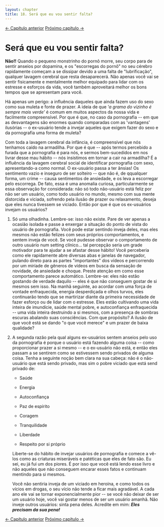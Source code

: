 ```yaml
---
layout: chapter
title: 18. Será que eu vou sentir falta? 
---
```

<div class="pagination-selector">
<a href="17-um-habito-social.html" class="chapter-btn">&larr; Capítulo anterior</a>
<a href="19-sera-que-eu-posso-compartimentar.html" class="chapter-btn">Próximo capítulo &#8594;</a>
</div>

# Será que eu vou sentir falta?

**Não!!** Quando o pequeno monstrinho do pornô morre, seu corpo para de sentir anseios por dopamina, e os "escorregas do pornô" no seu cérebro rapidamente começam a se dissipar devido a uma falta de "lubrificação", qualquer lavagem cerebral que resta desaparecerá. Não apenas você vai se sentir fisicamente e mentalmente melhor equipado para lidar com os estresse e esforços da vida, você também aproveitará melhor os bons tempos que se apresentam para você.

Há apenas um perigo: a influência daqueles que ainda fazem uso do sexo como sua muleta e fonte de prazer. A ideia de que *'a grama do vizinho é sempre mais verde'* é comum em muitos aspectos da nossa vida e facilmente compreensível. Por que é que, no caso da pornografia -- em que as desvantagens são enormes quando comparadas com as 'vantagens' ilusórias -- o ex-usuário tende a invejar aqueles que exigem fazer do sexo e da pornografia uma forma de muleta?

Com toda a lavagem cerebral da infância, é compreensível que nós tenhamos caído na armadilha. Por que é que -- após termos percebido a furada que a pornografia é para nós, e sermos bem-sucedidos em nos livrar desse mau hábito -- nós insistimos em tornar a cair na armadilha? É a influência da lavagem cerebral social de identificar pornografia com sexo, apresentando-a como normal. O ex-usuário passa a ter ânsias! Os sentimento vazio e inseguro de ser solteiro -- que não é, de qqualquer forma, um crime -- causa sentimentos de ansiedade, e os leva a escorregar pelo escorrega. De fato, essa é uma anomalia curiosa, particularmente se essa observação for considerada: não só todo não-usuário está feliz por não ser um usuário, como todo usuário no mundo, mesmo com sua mente distorcida e viciada, sofrendo pela ilusão de prazer ou relaxamento, deseja que eles nunca tivessem se viciado. Então por que é que os ex-usuários invejam os usuários?

1. Só uma olhadinha. Lembre-se: isso não existe. Pare de ver apenas a ocasião isolada e passe a enxergar a situação do ponto de vista do usuário de pornografia. Você pode estar sentindo inveja deles, mas eles mesmos não estão felizes com seus próprios comportamentos, e sentem inveja de você. Se você pudesse observar o comportamento de outro usuário num setting clínico... tal percepção seria um grade motivador para te ajudar a se afastar desse hábito! Você perceberia como ele rapidamente abre diversas abas e janelas de navegador, pulando direto para as partes "importantes" dos vídeos e percorrendo por um miríade de gêneros de vídeos em busca da sensação de novidade, de ansiedade e choque. Preste atenção em como esse comportamento parece automático. Lembre-se: eles não estão gostando de verdade daquilo -- eles é que não conseguem gostar de si mesmos sem isso. Na manhã seguinte, ao acordar com uma força de vontade enfraquecida, energia desperdiçada e olhos turvos, eles continuarão tendo que se martirizar diante da primeira necessidade de fazer esforço ou de lidar com o estresse. Eles estão cultivando uma vida inteira de imundície, saúde mental pobre, e autoconfiança enfraquecida -- uma vida inteira destruindo a si mesmos, com a presença de sombras escuras abalando suas consciências. Com que propósito?  A ilusão de que você está se dando "o que você merece" e um prazer de baixa qualidade?

2. A segunda razão pela qual alguns ex-usuários sentem anseios pelo uso da pornografia é porque o usuário está fazendo alguma coisa -- como proporcionar prazer a si mesmo -- e o ex-usuário não está, e então eles passam a se sentirem como se estivessem sendo privados de alguma coisa. Tenha a seguinte noção bem clara na sua cabeça: não é o não-usuário que está sendo privado, mas sim o pobre viciado que está send privado de:

   - Saúde

   - Energia

   - Autoconfiança

   - Paz de espírito

   - Coragem

   - Tranquilidade

   - Liberdade

   - Respeito por si próprio

   Liberte-se do hábito de invejar usuários de pornografia e comece a vê-los como as criaturas miseráveis e patéticas que eles de fato são. Eu sei, eu já fui um dos piores. É por isso que você está lendo esse livro e não aqueles que não conseguem encarar esses fatos e continuam mentindo para si mesmos.

   Você não sentiria inveja de um viciado em heroína, e como todos os vícios em drogas, o seu vício não tende a ficar mais agradável. A cada ano ele vai se tornar exponencialmente pior -- se você não deixar de ser um usuário hoje, você vai gostar menos de ser um usuário amanhã. Não inveje outros usuários: sinta pena deles. Acredite em mim: ***Eles precisam da sua pena!***

<div class="pagination-selector">
<a href="17-um-habito-social.html" class="chapter-btn">&larr; Capítulo anterior</a>
<a href="19-sera-que-eu-posso-compartimentar.html" class="chapter-btn">Próximo capítulo &#8594;</a>
</div>

